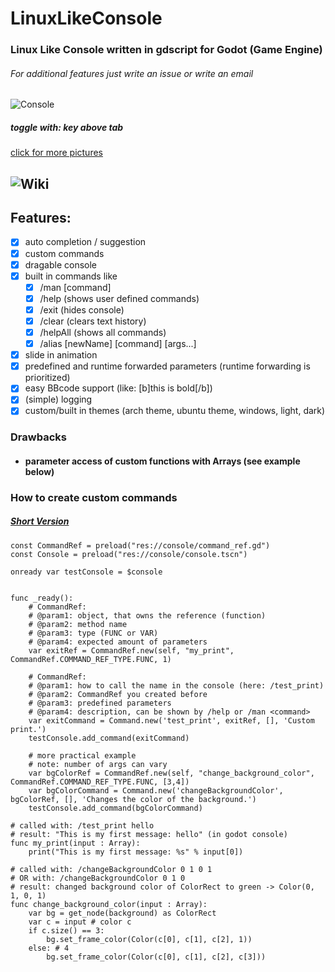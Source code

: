 # LinuxLikeConsole
### Linux Like Console written in gdscript for Godot (Game Engine)
###### For additional features just write an issue or write an email 


![Console](https://i.ibb.co/DG0qmN2/LLC.png)

##### toggle with: key above tab

[click for more pictures](https://github.com/cobrapitz/LinuxLikeConsole/wiki/Showcase)

## ![Wiki](https://github.com/cobrapitz/LinuxLikeConsole/wiki)

## Features:
* [x] auto completion / suggestion
* [x] custom commands
* [x] dragable console
* [x] built in commands like
  * [x] /man [command]
  * [x] /help (shows user defined commands)
  * [x] /exit (hides console)
  * [x] /clear (clears text history)
  * [x] /helpAll (shows all commands)
  * [x] /alias [newName] [command] [args...]
* [x] slide in animation
* [x] predefined and runtime forwarded parameters (runtime forwarding is prioritized)
* [x] easy BBcode support (like: [b]this is bold[/b])
* [x] (simple) logging 
* [x] custom/built in themes (arch theme, ubuntu theme, windows, light, dark)

### Drawbacks
* #### parameter access of custom functions with Arrays (see example below)


### How to create custom commands

##### [Short Version](https://github.com/cobrapitz/LinuxLikeConsole/wiki/Examples#1-how-to-add-custom-command-1)
```gdscript
const CommandRef = preload("res://console/command_ref.gd")
const Console = preload("res://console/console.tscn")

onready var testConsole = $console


func _ready():
    # CommandRef: 
    # @param1: object, that owns the reference (function)
    # @param2: method name
    # @param3: type (FUNC or VAR)
    # @param4: expected amount of parameters
    var exitRef = CommandRef.new(self, "my_print", CommandRef.COMMAND_REF_TYPE.FUNC, 1)
 
    # CommandRef: 
    # @param1: how to call the name in the console (here: /test_print)
    # @param2: CommandRef you created before
    # @param3: predefined parameters
    # @param4: description, can be shown by /help or /man <command>
    var exitCommand = Command.new('test_print', exitRef, [], 'Custom print.')
    testConsole.add_command(exitCommand)

    # more practical example 
    # note: number of args can vary
    var bgColorRef = CommandRef.new(self, "change_background_color", CommandRef.COMMAND_REF_TYPE.FUNC, [3,4])
    var bgColorCommand = Command.new('changeBackgroundColor', bgColorRef, [], 'Changes the color of the background.')
    testConsole.add_command(bgColorCommand)

# called with: /test_print hello
# result: "This is my first message: hello" (in godot console)
func my_print(input : Array):
    print("This is my first message: %s" % input[0]) 
	
# called with: /changeBackgroundColor 0 1 0 1 
# OR with: /changeBackgroundColor 0 1 0
# result: changed background color of ColorRect to green -> Color(0, 1, 0, 1)
func change_background_color(input : Array):
    var bg = get_node(background) as ColorRect
    var c = input # color c
    if c.size() == 3: 
        bg.set_frame_color(Color(c[0], c[1], c[2], 1))
    else: # 4
        bg.set_frame_color(Color(c[0], c[1], c[2], c[3]))
```
